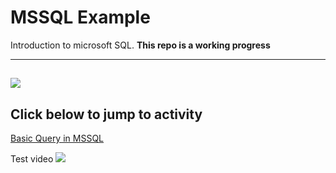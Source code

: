 # MSSQL Example
Introduction to microsoft SQL. **This repo is a working progress**

---
![](https://cdn.sqlservertutorial.net/wp-content/uploads/What-is-SQL-Server-SQL-Server-Architecture.png)
---
Click below to jump to activity
---
[Basic Query in MSSQL](https://github.com/Juan-Zambrano/MSSQL_Example/tree/master/Lesson/Introduction)





Test video
![](https://www.youtube.com/watch?v=unU9vpLjHRk)
